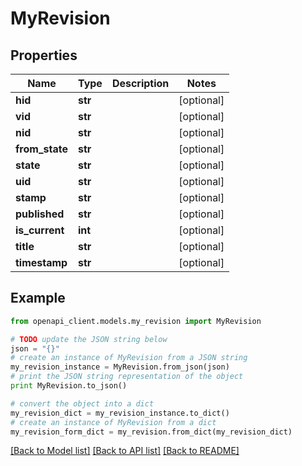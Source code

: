 # MyRevision


## Properties

Name | Type | Description | Notes
------------ | ------------- | ------------- | -------------
**hid** | **str** |  | [optional] 
**vid** | **str** |  | [optional] 
**nid** | **str** |  | [optional] 
**from_state** | **str** |  | [optional] 
**state** | **str** |  | [optional] 
**uid** | **str** |  | [optional] 
**stamp** | **str** |  | [optional] 
**published** | **str** |  | [optional] 
**is_current** | **int** |  | [optional] 
**title** | **str** |  | [optional] 
**timestamp** | **str** |  | [optional] 

## Example

```python
from openapi_client.models.my_revision import MyRevision

# TODO update the JSON string below
json = "{}"
# create an instance of MyRevision from a JSON string
my_revision_instance = MyRevision.from_json(json)
# print the JSON string representation of the object
print MyRevision.to_json()

# convert the object into a dict
my_revision_dict = my_revision_instance.to_dict()
# create an instance of MyRevision from a dict
my_revision_form_dict = my_revision.from_dict(my_revision_dict)
```
[[Back to Model list]](../README.md#documentation-for-models) [[Back to API list]](../README.md#documentation-for-api-endpoints) [[Back to README]](../README.md)


